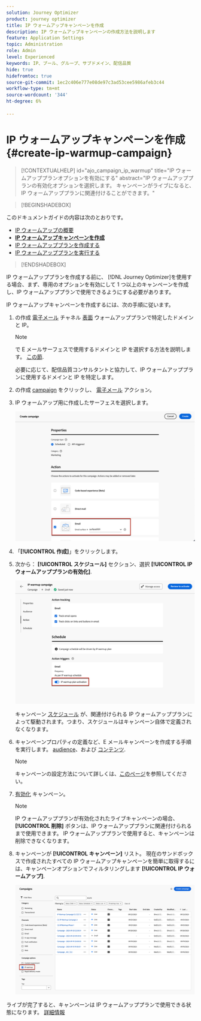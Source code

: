 ```yaml
---
solution: Journey Optimizer
product: journey optimizer
title: IP ウォームアップキャンペーンを作成
description: IP ウォームアップキャンペーンの作成方法を説明します
feature: Application Settings
topic: Administration
role: Admin
level: Experienced
keywords: IP、プール、グループ、サブドメイン、配信品質
hide: true
hidefromtoc: true
source-git-commit: 1ec2c406e777e08de97c3ad53cee5986afeb3c44
workflow-type: tm+mt
source-wordcount: '344'
ht-degree: 6%

---
```


# IP ウォームアップキャンペーンを作成 {#create-ip-warmup-campaign}

>[!CONTEXTUALHELP]
>id="ajo_campaign_ip_warmup"
>title="IP ウォームアッププランオプションを有効にする"
>abstract="IP ウォームアッププランの有効化オプションを選択します。 キャンペーンがライブになると、IP ウォームアッププランに関連付けることができます。"

>[!BEGINSHADEBOX]

このドキュメントガイドの内容は次のとおりです。

* [IP ウォームアップの概要](ip-warmup-gs.md)
* **[IP ウォームアップキャンペーンを作成](ip-warmup-campaign.md)**
* [IP ウォームアッププランを作成する](ip-warmup-plan.md)
* [IP ウォームアッププランを実行する](ip-warmup-running.md)

>[!ENDSHADEBOX]

IP ウォームアッププランを作成する前に、 [!DNL Journey Optimizer]を使用する場合、まず、専用のオプションを有効にして 1 つ以上のキャンペーンを作成し、IP ウォームアッププランで使用できるようにする必要があります。

IP ウォームアップキャンペーンを作成するには、次の手順に従います。

1. の作成 [電子メール](../email/email-settings.md) チャネル [表面](channel-surfaces.md) ウォームアッププランで特定したドメインと IP。

   >[!NOTE]
   >
   >で E メールサーフェスで使用するドメインと IP を選択する方法を説明します。 [この節](../email/email-settings.md#subdomains-and-ip-pools).
   >
   >必要に応じて、配信品質コンサルタントと協力して、IP ウォームアッププランに使用するドメインと IP を特定します。<!--TBC-->

1. の作成 [campaign](../campaigns/create-campaign.md) をクリックし、 [電子メール](../email/create-email.md#create-email-journey-campaign) アクション。

1. IP ウォームアップ用に作成したサーフェスを選択します。

   ![](assets/ip-warmup-campaign-surface.png)

   <!--You must use the same surface as the one that will be used for the asociated IP warmup plan. [Learn how to create an IP warmup plan](#create-ip-warmup-plan)-->

1. 「**[!UICONTROL 作成]**」をクリックします。

1. 次から： **[!UICONTROL スケジュール]** セクション、選択 **[!UICONTROL IP ウォームアッププランの有効化]**.

   ![](assets/ip-warmup-campaign-plan-activation.png)

   キャンペーン [スケジュール](../campaigns/create-campaign.md#schedule) が、関連付けられる IP ウォームアッププランによって駆動されます。つまり、スケジュールはキャンペーン自体で定義されなくなります。

1. キャンペーンプロパティの定義など、E メールキャンペーンを作成する手順を実行します。 [audience](../audience/about-audiences.md)<!--best practices for IP warmup in terms of audience?-->、および [コンテンツ](../email/get-started-email-design.md#key-steps).

   >[!NOTE]
   >
   >キャンペーンの設定方法について詳しくは、[このページ](../campaigns/get-started-with-campaigns.md)を参照してください。

1. [有効化](../campaigns/review-activate-campaign.md) キャンペーン。

   >[!NOTE]
   >
   >IP ウォームアッププランが有効化されたライブキャンペーンの場合、 **[!UICONTROL 削除]** ボタンは、IP ウォームアッププランに関連付けられるまで使用できます。 IP ウォームアッププランで使用すると、キャンペーンは削除できなくなります。

1. キャンペーンが **[!UICONTROL キャンペーン]** リスト。 現在のサンドボックスで作成されたすべての IP ウォームアップキャンペーンを簡単に取得するには、キャンペーンオプションでフィルタリングします **[!UICONTROL IP ウォームアップ]**.

   ![](assets/ip-warmup-campaign-filter.png)

ライブが完了すると、キャンペーンは IP ウォームアッププランで使用できる状態になります。 [詳細情報](ip-warmup-plan.md)

<!--Any recommendations when defining an audience? i.e do you have to include all your database or a limited number or according to your Excel file?-->

